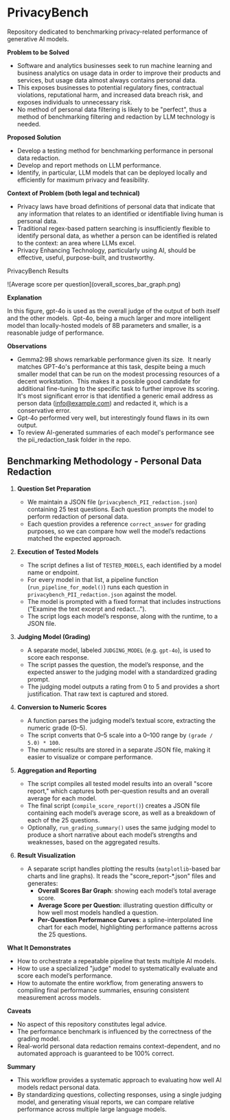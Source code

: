 # PrivacyBench

Repository dedicated to benchmarking privacy-related performance of generative AI models.

**Problem to be Solved**

- Software and analytics businesses seek to run machine learning and business analytics on usage data in order to improve their products and services, but usage data almost always contains personal data.
- This exposes businesses to potential regulatory fines, contractual violations, reputational harm, and increased data breach risk, and exposes individuals to unnecessary risk.
- No method of personal data filtering is likely to be "perfect", thus a method of benchmarking filtering and redaction by LLM technology is needed.

**Proposed Solution**

- Develop a testing method for benchmarking performance in personal data redaction.
- Develop and report methods on LLM performance.
- Identify, in particular, LLM models that can be deployed locally and efficiently for maximum privacy and feasibility.

**Context of Problem (both legal and technical)**

- Privacy laws have broad definitions of personal data that indicate that any information that relates to an identified or identifiable living human is personal data.
- Traditional regex-based pattern searching is insufficiently flexible to identify personal data, as whether a person can be identified is related to the context: an area where LLMs excel.
- Privacy Enhancing Technology, particularly using AI, should be effective, useful, purpose-built, and trustworthy.

PrivacyBench Results

![Average score per question]\(overall_scores_bar_graph.png)

**Explanation**

In this figure, gpt-4o is used as the overall judge of the output of both itself and the other models.  Gpt-4o, being a much larger and more intelligent model than locally-hosted models of 8B parameters and smaller, is a reasonable judge of performance.

**Observations**

- Gemma2:9B shows remarkable performance given its size.  It nearly matches GPT-4o's performance at this task, despite being a much smaller model that can be run on the modest processing resources of a decent workstation.  This makes it a possible good candidate for additional fine-tuning to the specific task to further improve its scoring.  It's most significant error is that identified a generic email address as person data ([info@example.com](mailto\:info@example.com)) and redacted it, which is a conservative error.
- Gpt-4o performed very well, but interestingly found flaws in its own output.
- To review AI-generated summaries of each model's performance see the pii\_redaction\_task folder in the repo.

## Benchmarking Methodology - Personal Data Redaction

1. **Question Set Preparation**

   - We maintain a JSON file (`privacybench_PII_redaction.json`) containing 25 test questions. Each question prompts the model to perform redaction of personal data.
   - Each question provides a reference `correct_answer` for grading purposes, so we can compare how well the model’s redactions matched the expected approach.

2. **Execution of Tested Models**

   - The script defines a list of `TESTED_MODELS`, each identified by a model name or endpoint.
   - For every model in that list, a pipeline function (`run_pipeline_for_model()`) runs each question in `privacybench_PII_redaction.json` against the model.
   - The model is prompted with a fixed format that includes instructions ("Examine the text excerpt and redact...").
   - The script logs each model’s response, along with the runtime, to a JSON file.

3. **Judging Model (Grading)**

   - A separate model, labeled `JUDGING_MODEL` (e.g. `gpt-4o`), is used to score each response.
   - The script passes the question, the model’s response, and the expected answer to the judging model with a standardized grading prompt.
   - The judging model outputs a rating from 0 to 5 and provides a short justification. That raw text is captured and stored.

4. **Conversion to Numeric Scores**

   - A function parses the judging model’s textual score, extracting the numeric grade (0–5).
   - The script converts that 0–5 scale into a 0–100 range by `(grade / 5.0) * 100`.
   - The numeric results are stored in a separate JSON file, making it easier to visualize or compare performance.

5. **Aggregation and Reporting**

   - The script compiles all tested model results into an overall "score report," which captures both per-question results and an overall average for each model.
   - The final script (`compile_score_report()`) creates a JSON file containing each model’s average score, as well as a breakdown of each of the 25 questions.
   - Optionally, `run_grading_summary()` uses the same judging model to produce a short narrative about each model’s strengths and weaknesses, based on the aggregated results.

6. **Result Visualization**

   - A separate script handles plotting the results (`matplotlib`-based bar charts and line graphs). It reads the "score\_report-\*.json" files and generates:
     - **Overall Scores Bar Graph**: showing each model’s total average score.
     - **Average Score per Question**: illustrating question difficulty or how well most models handled a question.
     - **Per-Question Performance Curves**: a spline-interpolated line chart for each model, highlighting performance patterns across the 25 questions.

**What It Demonstrates**

- How to orchestrate a repeatable pipeline that tests multiple AI models.
- How to use a specialized "judge" model to systematically evaluate and score each model’s performance.
- How to automate the entire workflow, from generating answers to compiling final performance summaries, ensuring consistent measurement across models.

**Caveats**

- No aspect of this repository constitutes legal advice.
- The performance benchmark is influenced by the correctness of the grading model.
- Real-world personal data redaction remains context-dependent, and no automated approach is guaranteed to be 100% correct.

**Summary**

- This workflow provides a systematic approach to evaluating how well AI models redact personal data.
- By standardizing questions, collecting responses, using a single judging model, and generating visual reports, we can compare relative performance across multiple large language models.


